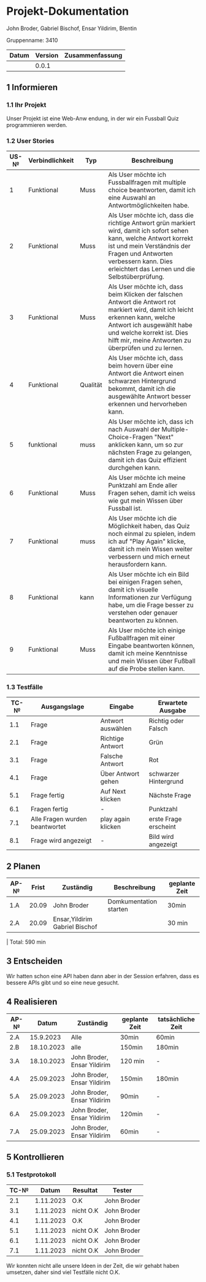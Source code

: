 # Projekt-Dokumentation

John Broder, Gabriel Bischof, Ensar Yildirim, Blentin

Gruppenname: 3410

| Datum | Version | Zusammenfassung                                              |
| ----- | ------- | ------------------------------------------------------------ |
|| 0.0.1   ||


## 1 Informieren

### 1.1 Ihr Projekt

Unser Projekt ist eine Web-Anw   endung, in der wir ein Fussball Quiz programmieren werden.

### 1.2 User Stories

| US-№ | Verbindlichkeit | Typ  | Beschreibung                       |
| ---- | --------------- | ---- | ---------------------------------- |
|1| Funktional | Muss | Als User möchte ich Fussballfragen mit multiple choice beantworten, damit ich eine Auswahl an Antwortmöglichkeiten habe.|
|2| Funktional| Muss | Als User möchte ich, dass die richtige Antwort grün markiert wird, damit ich sofort sehen kann, welche Antwort korrekt ist und mein Verständnis der Fragen und Antworten verbessern kann. Dies erleichtert das Lernen und die Selbstüberprüfung.|
|3| Funktional| Muss| Als User möchte ich, dass beim Klicken der falschen Antwort die Antwort rot markiert wird, damit ich leicht erkennen kann, welche Antwort ich ausgewählt habe und welche korrekt ist. Dies hilft mir, meine Antworten zu überprüfen und zu lernen.|
|4| Funktional| Qualität| Als User möchte ich, dass beim hovern über eine Antwort die Antwort einen schwarzen Hintergrund bekommt, damit ich  die ausgewählte Antwort besser erkennen und hervorheben kann.|
|5|funktional| muss | Als User möchte ich, dass ich nach Auswahl der Multiple-Choice-Fragen "Next" anklicken kann, um so zur nächsten Frage zu gelangen, damit ich das Quiz effizient durchgehen kann.|
| 6| Funktional | Muss |Als User möchte ich meine Punktzahl am Ende aller Fragen sehen, damit ich weiss wie gut mein Wissen über Fussball ist.|
|7| Funktional|muss|Als User möchte ich die Möglichkeit haben, das Quiz noch einmal zu spielen, indem ich auf "Play Again" klicke, damit ich mein Wissen weiter verbessern und mich erneut herausfordern kann.|
| 8 | Funktional | kann | Als User möchte ich ein Bild bei einigen Fragen sehen, damit ich visuelle Informationen zur Verfügung habe, um die Frage besser zu verstehen oder genauer beantworten zu können.| 
| 9   |  Funktional     | Muss |Als User möchte ich einige Fußballfragen mit einer Eingabe beantworten können, damit ich meine Kenntnisse und mein Wissen über Fußball auf die Probe stellen kann.|


### 1.3 Testfälle

| TC-№ | Ausgangslage | Eingabe | Erwartete Ausgabe |
| ---- | ------------ | ------- | ----------------- |
| 1.1  | Frage             | Antwort auswählen      |Richtig oder Falsch |
| 2.1  |Frage     | Richtige Antwort             |Grün            |
| 3.1  |Frage     | Falsche Antwort             |Rot          |
| 4.1  |Frage   | Über Antwort gehen|schwarzer Hintergrund    |
| 5.1  |Frage fertig  | Auf Next klicken|Nächste Frage |
| 6.1  |Fragen fertig  |- |Punktzahl |
| 7.1  |Alle Fragen wurden beantwortet  |play again klicken |erste Frage erscheint|
| 8.1  |Frage wird angezeigt|- |Bild wird angezeigt |


## 2 Planen

| AP-№ | Frist | Zuständig | Beschreibung | geplante Zeit |
| ---- | ----- | --------- | ------------ | ------------- |
| 1.A      | 20.09 | John Broder                       | Domkumentation starten                  | 30min   |
| 2.A      | 20.09 | Ensar,Yildirim  Gabriel Bischof   |  | 30 min  |


|
Total: 590 min

## 3 Entscheiden

Wir hatten schon eine API haben dann aber in der Session erfahren, dass es bessere APIs gibt und so eine neue gesucht.

## 4 Realisieren

| AP-№ | Datum | Zuständig | geplante Zeit | tatsächliche Zeit |
| ---- | ----- | --------- | ------------- | ----------------- |
| 2.A  |15.9.2023|Alle|30min|60min|
| 2.B  |18.10.2023|alle|150min|180min|
|3.A  |18.10.2023|John Broder, Ensar Yildirim|120 min|-|
|4.A|25.09.2023|John Broder, Ensar Yildirim|150min|180min|
|5.A|25.09.2023|John Broder, Ensar Yildirim|90min|-|
|6.A|25.09.2023|John Broder, Ensar Yildirim|120min|-|
|7.A|25.09.2023|John Broder, Ensar Yildirim|60min|-|


## 5 Kontrollieren

### 5.1 Testprotokoll

| TC-№ | Datum | Resultat | Tester |
| ---- | ----- | -------- | ------ |
|2.1|1.11.2023|O.K|John Broder|
|3.1|1.11.2023|nicht O.K|John Broder|
|4.1|1.11.2023|O.K|John Broder|
|5.1|1.11.2023|nicht O.K|John Broder|
|6.1|1.11.2023|nicht O.K|John Broder|
|7.1|1.11.2023|nicht O.K|John Broder|

Wir konnten nicht alle unsere Ideen in der Zeit, die 
wir gehabt haben umsetzen, daher sind viel Testfälle nicht O.K.
